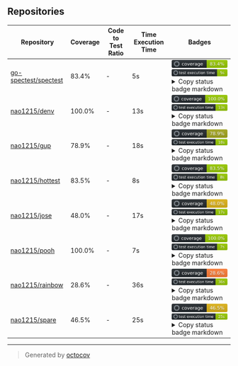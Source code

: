 ## Repositories

| Repository | Coverage | Code to Test Ratio | Time Execution Time | Badges |
| --- | --- | --- | --- | --- |
| [go-spectest/spectest](https://github.com/go-spectest/spectest) | 83.4% | - | 5s | ![go-spectest/spectest](https://raw.githubusercontent.com/nao1215/octocovs-central-repo/main/badges/go-spectest/spectest/coverage.svg) ![go-spectest/spectest](https://raw.githubusercontent.com/nao1215/octocovs-central-repo/main/badges/go-spectest/spectest/time.svg) <details><summary>Copy status badge markdown</summary>```![Coverage](https://raw.githubusercontent.com/nao1215/octocovs-central-repo/main/badges/go-spectest/spectest/coverage.svg)```<br>```![Test Execution Time](https://raw.githubusercontent.com/nao1215/octocovs-central-repo/main/badges/go-spectest/spectest/time.svg)```</details> |
| [nao1215/denv](https://github.com/nao1215/denv) | 100.0% | - | 13s | ![nao1215/denv](https://raw.githubusercontent.com/nao1215/octocovs-central-repo/main/badges/nao1215/denv/coverage.svg) ![nao1215/denv](https://raw.githubusercontent.com/nao1215/octocovs-central-repo/main/badges/nao1215/denv/time.svg) <details><summary>Copy status badge markdown</summary>```![Coverage](https://raw.githubusercontent.com/nao1215/octocovs-central-repo/main/badges/nao1215/denv/coverage.svg)```<br>```![Test Execution Time](https://raw.githubusercontent.com/nao1215/octocovs-central-repo/main/badges/nao1215/denv/time.svg)```</details> |
| [nao1215/gup](https://github.com/nao1215/gup) | 78.9% | - | 18s | ![nao1215/gup](https://raw.githubusercontent.com/nao1215/octocovs-central-repo/main/badges/nao1215/gup/coverage.svg) ![nao1215/gup](https://raw.githubusercontent.com/nao1215/octocovs-central-repo/main/badges/nao1215/gup/time.svg) <details><summary>Copy status badge markdown</summary>```![Coverage](https://raw.githubusercontent.com/nao1215/octocovs-central-repo/main/badges/nao1215/gup/coverage.svg)```<br>```![Test Execution Time](https://raw.githubusercontent.com/nao1215/octocovs-central-repo/main/badges/nao1215/gup/time.svg)```</details> |
| [nao1215/hottest](https://github.com/nao1215/hottest) | 83.5% | - | 8s | ![nao1215/hottest](https://raw.githubusercontent.com/nao1215/octocovs-central-repo/main/badges/nao1215/hottest/coverage.svg) ![nao1215/hottest](https://raw.githubusercontent.com/nao1215/octocovs-central-repo/main/badges/nao1215/hottest/time.svg) <details><summary>Copy status badge markdown</summary>```![Coverage](https://raw.githubusercontent.com/nao1215/octocovs-central-repo/main/badges/nao1215/hottest/coverage.svg)```<br>```![Test Execution Time](https://raw.githubusercontent.com/nao1215/octocovs-central-repo/main/badges/nao1215/hottest/time.svg)```</details> |
| [nao1215/jose](https://github.com/nao1215/jose) | 48.0% | - | 17s | ![nao1215/jose](https://raw.githubusercontent.com/nao1215/octocovs-central-repo/main/badges/nao1215/jose/coverage.svg) ![nao1215/jose](https://raw.githubusercontent.com/nao1215/octocovs-central-repo/main/badges/nao1215/jose/time.svg) <details><summary>Copy status badge markdown</summary>```![Coverage](https://raw.githubusercontent.com/nao1215/octocovs-central-repo/main/badges/nao1215/jose/coverage.svg)```<br>```![Test Execution Time](https://raw.githubusercontent.com/nao1215/octocovs-central-repo/main/badges/nao1215/jose/time.svg)```</details> |
| [nao1215/pooh](https://github.com/nao1215/pooh) | 100.0% | - | 7s | ![nao1215/pooh](https://raw.githubusercontent.com/nao1215/octocovs-central-repo/main/badges/nao1215/pooh/coverage.svg) ![nao1215/pooh](https://raw.githubusercontent.com/nao1215/octocovs-central-repo/main/badges/nao1215/pooh/time.svg) <details><summary>Copy status badge markdown</summary>```![Coverage](https://raw.githubusercontent.com/nao1215/octocovs-central-repo/main/badges/nao1215/pooh/coverage.svg)```<br>```![Test Execution Time](https://raw.githubusercontent.com/nao1215/octocovs-central-repo/main/badges/nao1215/pooh/time.svg)```</details> |
| [nao1215/rainbow](https://github.com/nao1215/rainbow) | 28.6% | - | 36s | ![nao1215/rainbow](https://raw.githubusercontent.com/nao1215/octocovs-central-repo/main/badges/nao1215/rainbow/coverage.svg) ![nao1215/rainbow](https://raw.githubusercontent.com/nao1215/octocovs-central-repo/main/badges/nao1215/rainbow/time.svg) <details><summary>Copy status badge markdown</summary>```![Coverage](https://raw.githubusercontent.com/nao1215/octocovs-central-repo/main/badges/nao1215/rainbow/coverage.svg)```<br>```![Test Execution Time](https://raw.githubusercontent.com/nao1215/octocovs-central-repo/main/badges/nao1215/rainbow/time.svg)```</details> |
| [nao1215/spare](https://github.com/nao1215/spare) | 46.5% | - | 25s | ![nao1215/spare](https://raw.githubusercontent.com/nao1215/octocovs-central-repo/main/badges/nao1215/spare/coverage.svg) ![nao1215/spare](https://raw.githubusercontent.com/nao1215/octocovs-central-repo/main/badges/nao1215/spare/time.svg) <details><summary>Copy status badge markdown</summary>```![Coverage](https://raw.githubusercontent.com/nao1215/octocovs-central-repo/main/badges/nao1215/spare/coverage.svg)```<br>```![Test Execution Time](https://raw.githubusercontent.com/nao1215/octocovs-central-repo/main/badges/nao1215/spare/time.svg)```</details> |

---

> Generated by [octocov](https://github.com/k1LoW/octocov)
